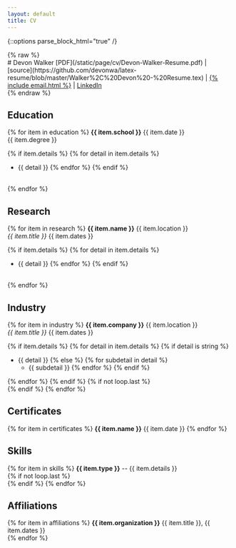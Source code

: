 ```yaml
---
layout: default
title: CV
---
```


{::options parse_block_html="true" /}
<div class="cv">
{% raw %}
<div class="text-center">
# Devon Walker
[PDF](/static/page/cv/Devon-Walker-Resume.pdf)
&#124;
[source](https://github.com/devonwa/latex-resume/blob/master/Walker%2C%20Devon%20-%20Resume.tex)
&#124;
<a href="mailto:{% include email.html %}">{% include email.html %}</a>
&#124;
<a href="https://www.linkedin.com/in/devonwalker">LinkedIn</a>
<br />
</div>
{% endraw %}

## Education

{% for item in education %}
**{{ item.school }}** <span class="pull-right">{{ item.date }}</span><br />
{{ item.degree }}<br />

{% if item.details %}
{% for detail in item.details %}
* {{ detail }}
{% endfor %}
{% endif %}
<br />
{% endfor %}

## Research

{% for item in research %}
**{{ item.name }}** <span class="pull-right">{{ item.location }}</span><br />
_{{ item.title }}_ <span class="pull-right">{{ item.dates }}</span><br />

{% if item.details %}
{% for detail in item.details %}
* {{ detail }}
{% endfor %}
{% endif %}
<br />
{% endfor %}

## Industry

{% for item in industry %}
**{{ item.company }}** <span class="pull-right">{{ item.location }}</span><br />
_{{ item.title }}_ <span class="pull-right">{{ item.dates }}</span><br />

{% if item.details %}
{% for detail in item.details %}
{% if detail is string %}
* {{ detail }}
{% else %}
{% for subdetail in detail %}
  * {{ subdetail }}
{% endfor %}
{% endif %}

{% endfor %}
{% endif %}
{% if not loop.last %}
<br />
{% endif %}
{% endfor %}

## Certificates

{% for item in certificates %}
**{{ item.name }}** <span class="pull-right">{{ item.date }}</span>
{% endfor %}

## Skills

{% for item in skills %}
**{{ item.type }}** -- {{ item.details }}
<br />
{% if not loop.last %}
<br />
{% endif %}
{% endfor %}

## Affiliations

{% for item in affiliations %}
**{{ item.organization }}** <span class="pull-right">{{ item.title }}, {{ item.dates }}</span>
<br />
{% endfor %}
</div>
